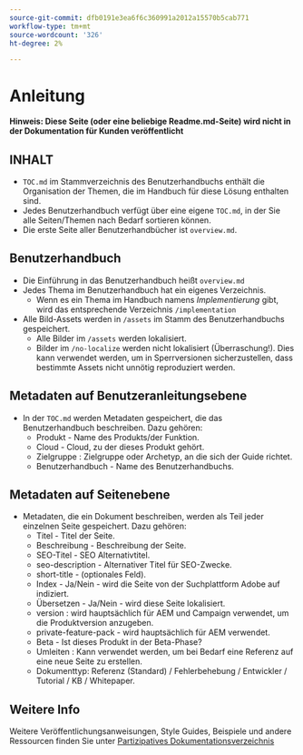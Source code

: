 ```yaml
---
source-git-commit: dfb0191e3ea6f6c360991a2012a15570b5cab771
workflow-type: tm+mt
source-wordcount: '326'
ht-degree: 2%

---
```

# Anleitung

**Hinweis: Diese Seite (oder eine beliebige Readme.md-Seite) wird nicht in der Dokumentation für Kunden veröffentlicht**

## INHALT

+ `TOC.md` im Stammverzeichnis des Benutzerhandbuchs enthält die Organisation der Themen, die im Handbuch für diese Lösung enthalten sind.
+ Jedes Benutzerhandbuch verfügt über eine eigene `TOC.md`, in der Sie alle Seiten/Themen nach Bedarf sortieren können.
+ Die erste Seite aller Benutzerhandbücher ist `overview.md`.

## Benutzerhandbuch

+ Die Einführung in das Benutzerhandbuch heißt `overview.md`
+ Jedes Thema im Benutzerhandbuch hat ein eigenes Verzeichnis.
   + Wenn es ein Thema im Handbuch namens *Implementierung* gibt, wird das entsprechende Verzeichnis `/implementation`
+ Alle Bild-Assets werden in `/assets` im Stamm des Benutzerhandbuchs gespeichert.
   + Alle Bilder im `/assets` werden lokalisiert.
   + Bilder im `/no-localize` werden nicht lokalisiert (Überraschung!). Dies kann verwendet werden, um in Sperrversionen sicherzustellen, dass bestimmte Assets nicht unnötig reproduziert werden.

## Metadaten auf Benutzeranleitungsebene

+ In der `TOC.md` werden Metadaten gespeichert, die das Benutzerhandbuch beschreiben. Dazu gehören:
   + Produkt - Name des Produkts/der Funktion.
   + Cloud - Cloud, zu der dieses Produkt gehört.
   + Zielgruppe : Zielgruppe oder Archetyp, an die sich der Guide richtet.
   + Benutzerhandbuch - Name des Benutzerhandbuchs.

## Metadaten auf Seitenebene

+ Metadaten, die ein Dokument beschreiben, werden als Teil jeder einzelnen Seite gespeichert. Dazu gehören:
   + Titel - Titel der Seite.
   + Beschreibung - Beschreibung der Seite.
   + SEO-Titel - SEO Alternativtitel.
   + seo-description - Alternativer Titel für SEO-Zwecke.
   + short-title - (optionales Feld).
   + Index - Ja/Nein - wird die Seite von der Suchplattform Adobe auf indiziert.
   + Übersetzen - Ja/Nein - wird diese Seite lokalisiert.
   + version : wird hauptsächlich für AEM und Campaign verwendet, um die Produktversion anzugeben.
   + private-feature-pack - wird hauptsächlich für AEM verwendet.
   + Beta - Ist dieses Produkt in der Beta-Phase?
   + Umleiten : Kann verwendet werden, um bei Bedarf eine Referenz auf eine neue Seite zu erstellen.
   + Dokumenttyp: Referenz (Standard) / Fehlerbehebung / Entwickler / Tutorial / KB / Whitepaper.

## Weitere Info

Weitere Veröffentlichungsanweisungen, Style Guides, Beispiele und andere Ressourcen finden Sie unter [Partizipatives Dokumentationsverzeichnis](https://git.corp.adobe.com/AdobeDocs/collaborative-doc-instructions)
